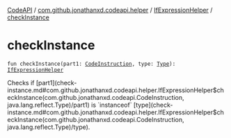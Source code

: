 [CodeAPI](../../index.md) / [com.github.jonathanxd.codeapi.helper](../index.md) / [IfExpressionHelper](index.md) / [checkInstance](.)

# checkInstance

`fun checkInstance(part1: `[`CodeInstruction`](../../com.github.jonathanxd.codeapi/-code-instruction.md)`, type: `[`Type`](http://docs.oracle.com/javase/6/docs/api/java/lang/reflect/Type.html)`): `[`IfExpressionHelper`](index.md)

Checks if [part1](check-instance.md#com.github.jonathanxd.codeapi.helper.IfExpressionHelper$checkInstance(com.github.jonathanxd.codeapi.CodeInstruction, java.lang.reflect.Type)/part1) is `instanceof` [type](check-instance.md#com.github.jonathanxd.codeapi.helper.IfExpressionHelper$checkInstance(com.github.jonathanxd.codeapi.CodeInstruction, java.lang.reflect.Type)/type).

